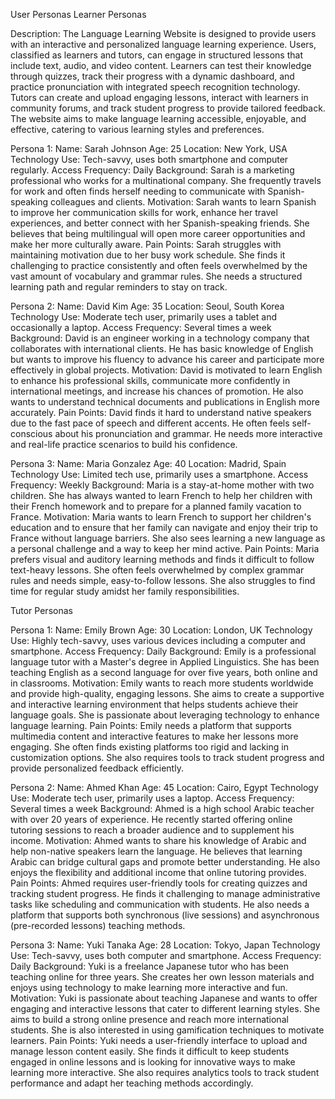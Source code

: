 User Personas
Learner Personas

Description:
The Language Learning Website is designed to provide users with an interactive and personalized language learning experience. Users, classified as learners and tutors, can engage in structured lessons that include text, audio, and video content. Learners can test their knowledge through quizzes, track their progress with a dynamic dashboard, and practice pronunciation with integrated speech recognition technology. Tutors can create and upload engaging lessons, interact with learners in community forums, and track student progress to provide tailored feedback. The website aims to make language learning accessible, enjoyable, and effective, catering to various learning styles and preferences.

Persona 1:
Name: Sarah Johnson
Age: 25
Location: New York, USA
Technology Use: Tech-savvy, uses both smartphone and computer regularly.
Access Frequency: Daily
Background: Sarah is a marketing professional who works for a multinational company. She frequently travels for work and often finds herself needing to communicate with Spanish-speaking colleagues and clients.
Motivation: Sarah wants to learn Spanish to improve her communication skills for work, enhance her travel experiences, and better connect with her Spanish-speaking friends. She believes that being multilingual will open more career opportunities and make her more culturally aware.
Pain Points: Sarah struggles with maintaining motivation due to her busy work schedule. She finds it challenging to practice consistently and often feels overwhelmed by the vast amount of vocabulary and grammar rules. She needs a structured learning path and regular reminders to stay on track.

Persona 2:
Name: David Kim
Age: 35
Location: Seoul, South Korea
Technology Use: Moderate tech user, primarily uses a tablet and occasionally a laptop.
Access Frequency: Several times a week
Background: David is an engineer working in a technology company that collaborates with international clients. He has basic knowledge of English but wants to improve his fluency to advance his career and participate more effectively in global projects.
Motivation: David is motivated to learn English to enhance his professional skills, communicate more confidently in international meetings, and increase his chances of promotion. He also wants to understand technical documents and publications in English more accurately.
Pain Points: David finds it hard to understand native speakers due to the fast pace of speech and different accents. He often feels self-conscious about his pronunciation and grammar. He needs more interactive and real-life practice scenarios to build his confidence.

Persona 3:
Name: Maria Gonzalez
Age: 40
Location: Madrid, Spain
Technology Use: Limited tech use, primarily uses a smartphone.
Access Frequency: Weekly
Background: Maria is a stay-at-home mother with two children. She has always wanted to learn French to help her children with their French homework and to prepare for a planned family vacation to France.
Motivation: Maria wants to learn French to support her children's education and to ensure that her family can navigate and enjoy their trip to France without language barriers. She also sees learning a new language as a personal challenge and a way to keep her mind active.
Pain Points: Maria prefers visual and auditory learning methods and finds it difficult to follow text-heavy lessons. She often feels overwhelmed by complex grammar rules and needs simple, easy-to-follow lessons. She also struggles to find time for regular study amidst her family responsibilities.

Tutor Personas

Persona 1:
Name: Emily Brown
Age: 30
Location: London, UK
Technology Use: Highly tech-savvy, uses various devices including a computer and smartphone.
Access Frequency: Daily
Background: Emily is a professional language tutor with a Master's degree in Applied Linguistics. She has been teaching English as a second language for over five years, both online and in classrooms.
Motivation: Emily wants to reach more students worldwide and provide high-quality, engaging lessons. She aims to create a supportive and interactive learning environment that helps students achieve their language goals. She is passionate about leveraging technology to enhance language learning.
Pain Points: Emily needs a platform that supports multimedia content and interactive features to make her lessons more engaging. She often finds existing platforms too rigid and lacking in customization options. She also requires tools to track student progress and provide personalized feedback efficiently.

Persona 2:
Name: Ahmed Khan
Age: 45
Location: Cairo, Egypt
Technology Use: Moderate tech user, primarily uses a laptop.
Access Frequency: Several times a week
Background: Ahmed is a high school Arabic teacher with over 20 years of experience. He recently started offering online tutoring sessions to reach a broader audience and to supplement his income.
Motivation: Ahmed wants to share his knowledge of Arabic and help non-native speakers learn the language. He believes that learning Arabic can bridge cultural gaps and promote better understanding. He also enjoys the flexibility and additional income that online tutoring provides.
Pain Points: Ahmed requires user-friendly tools for creating quizzes and tracking student progress. He finds it challenging to manage administrative tasks like scheduling and communication with students. He also needs a platform that supports both synchronous (live sessions) and asynchronous (pre-recorded lessons) teaching methods.

Persona 3:
Name: Yuki Tanaka
Age: 28
Location: Tokyo, Japan
Technology Use: Tech-savvy, uses both computer and smartphone.
Access Frequency: Daily
Background: Yuki is a freelance Japanese tutor who has been teaching online for three years. She creates her own lesson materials and enjoys using technology to make learning more interactive and fun.
Motivation: Yuki is passionate about teaching Japanese and wants to offer engaging and interactive lessons that cater to different learning styles. She aims to build a strong online presence and reach more international students. She is also interested in using gamification techniques to motivate learners.
Pain Points: Yuki needs a user-friendly interface to upload and manage lesson content easily. She finds it difficult to keep students engaged in online lessons and is looking for innovative ways to make learning more interactive. She also requires analytics tools to track student performance and adapt her teaching methods accordingly.

